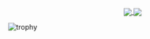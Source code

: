 <div align=center>
  <a href="javascript:void(0)" align=left>
    <img align="center" src="https://github-stats.agentbot.xyz/api/top-langs/?username=khasama&theme=dracula&layout=compact">
  </a>
  <a href="javascript:void(0)" align=right>
    <img align="center" src="https://github-stats.agentbot.xyz/api?username=khasama&count_private=true&show_icons=true&theme=dracula">
  </a>
</div>

![trophy](https://github-profile-trophy.vercel.app/?username=khasama&theme=dracula)
